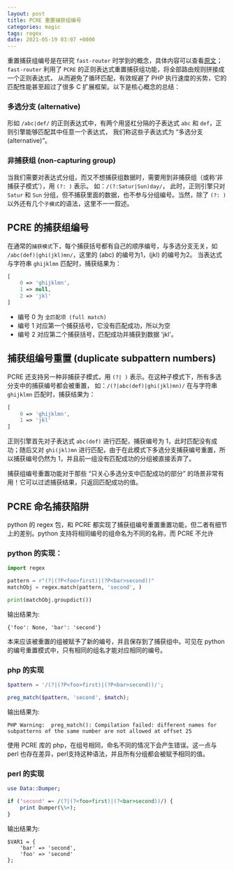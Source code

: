 ```yaml
---
layout: post
title: PCRE 重置捕获组编号
categories: magic
tags: regex
date: 2021-05-19 03:07 +0000
---
```

重置捕获组编号是在研究 `fast-router` 时学到的概念，具体内容可以查看[原文](https://www.npopov.com/2014/02/18/Fast-request-routing-using-regular-expressions.html)；
`fast-router` 利用了 `PCRE` 的正则表达式重置捕获组功能，将全部路由规则拼接成一个正则表达式，
从而避免了循环匹配，有效规避了 PHP 执行速度的劣势，它的匹配性能甚至超过了很多 C 扩展框架。以下是核心概念的总结：

### 多选分支 (alternative)
形如 `/abc|def/` 的正则表达式中，有两个用竖杠分隔的子表达式 `abc` 和 `def`，正则引擎能够匹配其中任意一个表达式，
我们称这些子表达式为 “多选分支 (alternative)”。

### 非捕获组 (non-capturing group)
当我们需要对表达式分组，而又不想捕获组数据时，需要用到非捕获组（或称‘非捕获子模式’），用 `(?: )` 表示。 如：`/(?:Satur|Sun)day/`，
此时，正则引擎只对 `Satur` 和 `Sun` 分组，但不捕获里面的数据，也不参与分组编号。当然，除了 `(?: )` 以外还有几个`子模式`的语法，这里不一一叙述。

## PCRE 的捕获组编号
在通常的`捕获模式`下，每个捕获括号都有自己的顺序编号，与多选分支无关，如 `/abc(def)|ghi(jkl)mn/`，这里的 (abc) 的编号为1，(jkl) 的编号为2。
当表达式与字符串 `ghijklmn` 匹配时，捕获结果为：
```php
[
    0 => 'ghijklmn',
    1 => null,
    2 => 'jkl'
]
```
- 编号 0 为 `全匹配项 (full match)`
- 编号 1 对应第一个捕获括号，它没有匹配成功，所以为空
- 编号 2 对应第二个捕获括号，匹配成功并捕获到数据 'jkl'。

## 捕获组编号重置 (duplicate subpattern numbers)
PCRE 还支持另一种非捕获子模式，用 `(?| )` 表示。在这种子模式下，所有多选分支中的捕获编号都会被重置，
如：`/(?|abc(def)|ghi(jkl)mn)/` 在与字符串 `ghijklmn` 匹配时，捕获结果为：
```php
[
    0 => 'ghijklmn',
    1 => 'jkl'
]
```
正则引擎首先对子表达式 `abc(def)` 进行匹配，捕获编号为 1，此时匹配没有成功；随后又对 `ghi(jkl)mn` 进行匹配，由于在此模式下多选分支捕获编号重置，所以捕获编号仍然为 1，并且前一组没有匹配成功的分组被直接丢弃了。

捕获组编号重置功能对于那些 “只关心多选分支中匹配成功的部分” 的场景非常有用！它可以过滤捕获结果，只返回匹配成功的值。

## PCRE 命名捕获陷阱
python 的 regex 包，和 PCRE 都实现了捕获组编号重置重置功能，但二者有细节上的差别。python 支持将相同编号的组命名为不同的名称，而 PCRE 不允许
### python 的实现：
```python
import regex

pattern = r"(?|(?P<foo>first)|(?P<bar>second))"
matchObj = regex.match(pattern, 'second', )

print(matchObj.groupdict())
```
输出结果为:
```
{'foo': None, 'bar': 'second'}
```
本来应该被重置的组被赋予了新的编号，并且保存到了捕获组中。可见在 python 的编号重置模式中，只有相同的组名才能对应相同的编号。

### php 的实现
```php
$pattern = '/(?|(?P<foo>first)|(?P<bar>second))/';

preg_match($pattern, 'second', $match);
```
输出结果为:
```
PHP Warning:  preg_match(): Compilation failed: different names for subpatterns of the same number are not allowed at offset 25
```
使用 PCRE 库的 php，在组号相同，命名不同的情况下会产生错误。这一点与 perl 也存在差异，perl支持这种语法，并且所有分组都会被赋予相同的值。

### perl 的实现
```perl
use Data::Dumper;

if ('second' =~ /(?|(?<foo>first)|(?<bar>second))/) {
    print Dumper(\%+);
}
```

输出结果为:
```text
$VAR1 = {
    'bar' => 'second',
    'foo' => 'second'
};
```
